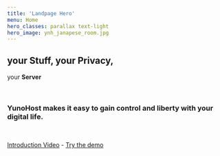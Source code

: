 ```yaml
---
title: 'Landpage Hero'
menu: Home
hero_classes: parallax text-light
hero_image: ynh_janapese_room.jpg
---
```


## your **Stuff**, your **Privacy**,  
your **Server**

</br>

### **YunoHost** makes it easy to gain control and liberty with your digital life.

</br>

[Introduction Video](https://eliegavoty.fr/testou/#apps) - [Try the demo](https://learn.getgrav.org?classes=btn,btn-primary,btn-lg&target=_blank)




